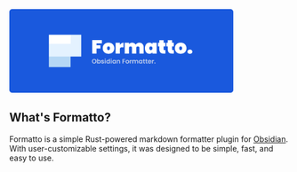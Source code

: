 <img alt="formatto" width="80%" src="./images/banner.png">

## What's Formatto?
Formatto is a simple Rust-powered markdown formatter plugin for [Obsidian](https://obsidian.md). With user-customizable settings, it was designed to be simple, fast, and easy to use.